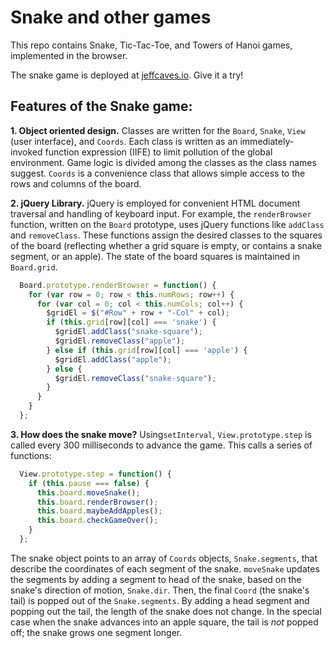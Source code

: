 # Snake and other games

This repo contains Snake, Tic-Tac-Toe, and Towers of Hanoi games, implemented in the browser.  

The snake game is deployed at [jeffcaves.io](http://www.jeffcaves.io/snake.html "Play the snake game"). Give it a try!

## Features of the Snake game:

**1. Object oriented design.**
Classes are written for the `Board`, `Snake`, `View` (user interface), and `Coords`. Each class is written as an immediately-invoked function expression (IIFE) to limit pollution of the global environment.  Game logic is divided among the classes as the class names suggest.  `Coords` is a convenience class that allows simple access to the rows and columns of the board.  

**2. jQuery Library.**
jQuery is employed for convenient HTML document traversal and handling of keyboard input.  For example, the `renderBrowser` function, written on the `Board` prototype, uses jQuery functions like `addClass` and `removeClass`. These functions assign the desired classes to the squares of the board (reflecting whether a grid square is empty, or contains a snake segment, or an apple). The state of the board squares is maintained in `Board.grid`.  

```javascript
  Board.prototype.renderBrowser = function() {
    for (var row = 0; row < this.numRows; row++) {
      for (var col = 0; col < this.numCols; col++) {
        $gridEl = $("#Row" + row + "-Col" + col);
        if (this.grid[row][col] === 'snake') {
          $gridEl.addClass("snake-square");
          $gridEl.removeClass("apple");
        } else if (this.grid[row][col] === 'apple') {
          $gridEl.addClass("apple");
        } else {
          $gridEl.removeClass("snake-square");
        }
      }
    }
  };
```

**3. How does the snake move?**
Using`setInterval`, `View.prototype.step` is called every 300 milliseconds to advance the game.  This calls a series of functions:

```javascript
  View.prototype.step = function() {
    if (this.pause === false) {
      this.board.moveSnake();
      this.board.renderBrowser();
      this.board.maybeAddApples();
      this.board.checkGameOver();
    }
  };
```

The snake object points to an array of `Coords` objects, `Snake.segments`, that describe the coordinates of each segment of the snake.  `moveSnake` updates the segments by adding a segment to head of the snake, based on the snake's direction of motion, `Snake.dir`.  Then, the final `Coord` (the snake's tail) is popped out of the `Snake.segments`. By adding a head segment and popping out the tail, the length of the snake does not change.  In the special case when the snake advances into an apple square, the tail is _not_ popped off; the snake grows one segment longer.    





